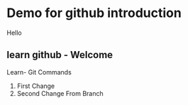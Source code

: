 # Demo for github introduction

Hello
## learn github - Welcome

Learn- Git Commands

1. First Change
2. Second Change From Branch